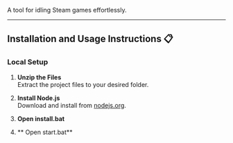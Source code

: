 A tool for idling Steam games effortlessly.

---

## Installation and Usage Instructions 📋

### Local Setup

1. **Unzip the Files**  
   Extract the project files to your desired folder.

2. **Install Node.js**  
   Download and install from [nodejs.org](https://nodejs.org/en/download/).
   
3. **Open install.bat**  

4. ** Open start.bat**  
   
